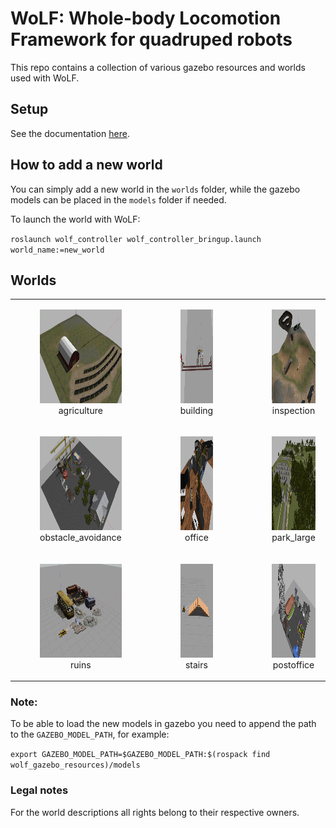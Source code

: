 # WoLF: Whole-body Locomotion Framework for quadruped robots

This repo contains a collection of various gazebo resources and worlds used with WoLF.

## Setup

See the documentation [here](https://github.com/graiola/wolf-setup/blob/master/README.md).

## How to add a new world

You can simply add a new world in the `worlds` folder, while the gazebo models can be placed in the `models` folder if needed.

To launch the world with WoLF:

`roslaunch wolf_controller wolf_controller_bringup.launch world_name:=new_world`

## Worlds

|   |   |   |   | 
|:-:|:-:|:-:|:-:|
| <figure> <img src="imgs/agriculture.jpg" width="200" height="150" /> <figcaption> agriculture </figcaption> </figure> | <figure> <img src="imgs/building.jpg" width="200" height="150" /> <figcaption> building </figcaption> </figure> | <figure> <img src="imgs/inspection.jpg" width="200" height="150" /> <figcaption> inspection </figcaption> </figure> |  <figure> <img src="imgs/maze.jpg" width="200" height="150" /> <figcaption> maze </figcaption> </figure>  |
| <figure> <img src="imgs/obstacle_avoidance.jpg" width="200" height="150" /> <figcaption> obstacle_avoidance </figcaption> </figure> |  <figure> <img src="imgs/office.jpg" width="200" height="150" />  <figcaption> office </figcaption> </figure>  | <figure> <img src="imgs/park_large.jpg" width="200" height="150" /> <figcaption> park_large </figcaption> </figure> |<figure> <img src="imgs/pyramid.jpg" width="200" height="150" /> <figcaption> pyramid </figcaption> </figure>   | 
|<figure> <img src="imgs/ruins.jpg" width="200" height="150" /> <figcaption> ruins </figcaption> </figure>  | <figure> <img src="imgs/stairs.jpg" width="200" height="150" /> <figcaption> stairs </figcaption> </figure> | <figure> <img src="imgs/postoffice.jpg" width="200" height="150" /> <figcaption> postoffice </figcaption> </figure> | <figure> <img src="imgs/rough_terrain.jpg" width="200" height="150" /> <figcaption> rough_terrain </figcaption> </figure> | 

### Note:

To be able to load the new models in gazebo you need to append the path to the `GAZEBO_MODEL_PATH`, for example:

`export GAZEBO_MODEL_PATH=$GAZEBO_MODEL_PATH:$(rospack find wolf_gazebo_resources)/models`

### Legal notes

 For the world descriptions all rights belong to their respective owners.
